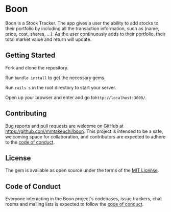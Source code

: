 # Boon

Boon is a Stock Tracker. The app gives a user the ability to add stocks to their portfolio by including all the transaction information, such as (name, price, cost, shares, ...). As the user continuously adds to their portfolio, their total market value and return will update.


## Getting Started

Fork and clone the repository.

Run `bundle install` to get the necessary gems.

Run `rails s` in the root directory to start your server.

Open up your browser and enter and go to`http://localhost:3000/`.


## Contributing

Bug reports and pull requests are welcome on GitHub at https://github.com/mmtakeuchi/boon. This project is intended to be a safe, welcoming space for collaboration, and contributors are expected to adhere to the [code of conduct](https://github.com/mmtakeuchi/boon/blob/master/CODE_OF_CONDUCT.md).


## License

The gem is available as open source under the terms of the [MIT License](https://opensource.org/licenses/MIT).

## Code of Conduct

Everyone interacting in the Boon project's codebases, issue trackers, chat rooms and mailing lists is expected to follow the [code of conduct](https://github.com/mmtakeuchi/boon/blob/master/CODE_OF_CONDUCT.md).

